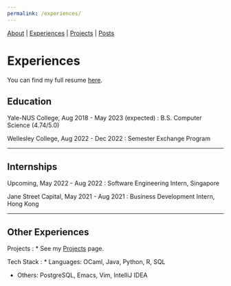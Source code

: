 ```yaml
---
permalink: /experiences/
---
```


[About]({{site.baseurl}}/about) \| 
[Experiences]({{site.baseurl}}/experiences) \| 
[Projects]({{site.baseurl}}/projects) \| 
[Posts]({{site.baseurl}}/posts)

# Experiences
You can find my full resume [here]({{site.baseurl}}/assets/docs/Wandan_Linda_Li_Resume.pdf).

## Education

Yale-NUS College, Aug 2018 - May 2023 (expected)
: B.S. Computer Science (4.74/5.0)

Wellesley College, Aug 2022 - Dec 2022
: Semester Exchange Program

-----------
## Internships
Upcoming, May 2022 - Aug 2022
: Software Engineering Intern, Singapore

Jane Street Capital, May 2021 - Aug 2021
: Business Development Intern, Hong Kong

-----------
## Other Experiences
Projects
: * See my [Projects]({{site.baseurl}}/projects.html) page.

Tech Stack
: * Languages: OCaml, Java, Python, R, SQL
  * Others: PostgreSQL, Emacs, Vim, IntelliJ IDEA